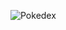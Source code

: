 
![Pokedex](https://user-images.githubusercontent.com/52723118/227051190-2c53a2ce-ce34-48dc-9d60-8e36879dc2f1.png)
